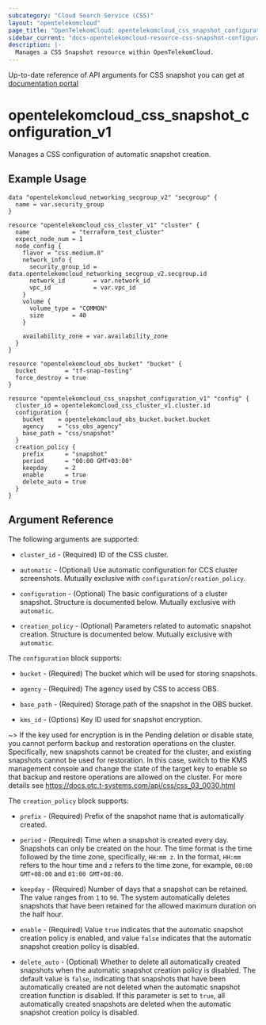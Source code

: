 ```yaml
---
subcategory: "Cloud Search Service (CSS)"
layout: "opentelekomcloud"
page_title: "OpenTelekomCloud: opentelekomcloud_css_snapshot_configuration_v1"
sidebar_current: "docs-opentelekomcloud-resource-css-snapshot-configuration-v1"
description: |-
  Manages a CSS Snapshot resource within OpenTelekomCloud.
---
```


Up-to-date reference of API arguments for CSS snapshot you can get at
[documentation portal](https://docs.otc.t-systems.com/cloud-search-service/api-ref/snapshot_management_apis)

# opentelekomcloud_css_snapshot_configuration_v1

Manages a CSS configuration of automatic snapshot creation.

## Example Usage

```hcl
data "opentelekomcloud_networking_secgroup_v2" "secgroup" {
  name = var.security_group
}

resource "opentelekomcloud_css_cluster_v1" "cluster" {
  name            = "terraform_test_cluster"
  expect_node_num = 1
  node_config {
    flavor = "css.medium.8"
    network_info {
      security_group_id = data.opentelekomcloud_networking_secgroup_v2.secgroup.id
      network_id        = var.network_id
      vpc_id            = var.vpc_id
    }
    volume {
      volume_type = "COMMON"
      size        = 40
    }

    availability_zone = var.availability_zone
  }
}

resource "opentelekomcloud_obs_bucket" "bucket" {
  bucket        = "tf-snap-testing"
  force_destroy = true
}

resource "opentelekomcloud_css_snapshot_configuration_v1" "config" {
  cluster_id = opentelekomcloud_css_cluster_v1.cluster.id
  configuration {
    bucket    = opentelekomcloud_obs_bucket.bucket.bucket
    agency    = "css_obs_agency"
    base_path = "css/snapshot"
  }
  creation_policy {
    prefix      = "snapshot"
    period      = "00:00 GMT+03:00"
    keepday     = 2
    enable      = true
    delete_auto = true
  }
}
```

## Argument Reference

The following arguments are supported:

* `cluster_id` - (Required) ID of the CSS cluster.

* `automatic` - (Optional) Use automatic configuration for CCS cluster screenshots.
  Mutually exclusive with `configuration`/`creation_policy`.

* `configuration` - (Optional) The basic configurations of a cluster snapshot. Structure is documented below.
  Mutually exclusive with `automatic`.

* `creation_policy` - (Optional) Parameters related to automatic snapshot creation. Structure is documented below.
  Mutually exclusive with `automatic`.

The `configuration` block supports:

* `bucket` - (Required) The bucket which will be used for storing snapshots.

* `agency` - (Required) The agency used by CSS to access OBS.

* `base_path` - (Required) Storage path of the snapshot in the OBS bucket.

* `kms_id` - (Options) Key ID used for snapshot encryption.

~>
  If the key used for encryption is in the Pending deletion or disable state,
  you cannot perform backup and restoration operations on the cluster.
  Specifically, new snapshots cannot be created for the cluster, and existing snapshots cannot be used for restoration.
  In this case, switch to the KMS management console and change the state of the target key to enable so that backup
  and restore operations are allowed on the cluster. For more details
  see https://docs.otc.t-systems.com/api/css/css_03_0030.html

The `creation_policy` block supports:

* `prefix` - (Required) Prefix of the snapshot name that is automatically created.

* `period` - (Required) Time when a snapshot is created every day. Snapshots can only be created on the hour.
  The time format is the time followed by the time zone, specifically, `HH:mm z`.
  In the format, `HH:mm` refers to the hour time and `z` refers to the time zone, for example,
  `00:00 GMT+08:00` and `01:00 GMT+08:00`.

* `keepday` - (Required) Number of days that a snapshot can be retained. The value ranges from `1` to `90`.
  The system automatically deletes snapshots that have been retained for the allowed maximum duration on the half hour.

* `enable` - (Required) Value `true` indicates that the automatic snapshot creation policy is enabled,
  and value `false` indicates that the automatic snapshot creation policy is disabled.

* `delete_auto` - (Optional) Whether to delete all automatically created snapshots when the automatic
  snapshot creation policy is disabled. The default value is `false`, indicating that snapshots that have been
  automatically created are not deleted when the automatic snapshot creation function is disabled.
  If this parameter is set to `true`, all automatically created snapshots are deleted when the automatic snapshot
  creation policy is disabled.
